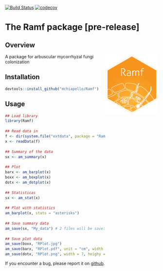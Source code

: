 [![Build Status](https://travis-ci.org/mchiapello/Ramf.svg?branch=master)](https://travis-ci.org/mchiapello/Ramf)
[![codecov](https://codecov.io/gh/mchiapello/Ramf/branch/master/graph/badge.svg)](https://codecov.io/gh/mchiapello/Ramf)

# The **Ramf** package [pre-release]

## Overview
<img align = "right" src="inst/extdata/Ramf.png" height="200">

A package for arbuscular mycorrhyzal fungi colonization

## Installation


```r
devtools::install_github("mchiapello/Ramf")
```

## Usage


```r
## Load library
library(Ramf)

## Read data in
f <- dir(system.file("extdata", package = "Ramf"), full.names = TRUE, pattern = "grid.csv")
x <- readData(f)

## Summary of the data
sx <- am_summary(x)

## Plot
barx <- am_barplot(x)
boxx <- am_boxplot(x)
dotx <- am_dotplot(x)

## Statisticas
sx <- am_stat(x)

## Plot with statistics
am_barplot(x, stats = "asterisks")

## Save summary data
am_save(sx, "My_data") # 2 files will be save: "My_data_per_Sample.csv" and "My_data_per_Replicate.csv"

## Save plot data
am_save(boxx, "RPlot.jpg")
am_save(barx, "RPlot.pdf", unit = "cm", width = 20, height = 20, dpi = 300) # set image unit, dimention and quality
am_save(dotx, "RPlot.png", width = 7, heighy = 7)
```



If you encounter a bug, please report it on [github](https://github.com/mchiapello/Ramf/issues).

